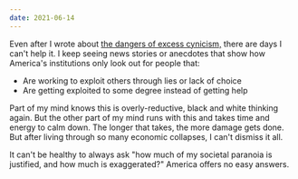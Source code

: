 ```yaml
---
date: 2021-06-14
---
```


Even after I wrote about [the dangers of excess cynicism,](/posts/2021/02/12/skepticism-become-cynicism/) there are days I can't help it. I keep seeing news stories or anecdotes that show how America's institutions only look out for people that:

* Are working to exploit others through lies or lack of choice
* Are getting exploited to some degree instead of getting help

Part of my mind knows this is overly-reductive, black and white thinking again. But the other part of my mind runs with this and takes time and energy to calm down. The longer that takes, the more damage gets done. But after living through so many economic collapses, I can't dismiss it all.

It can't be healthy to always ask "how much of my societal paranoia is justified, and how much is exaggerated?" America offers no easy answers.
